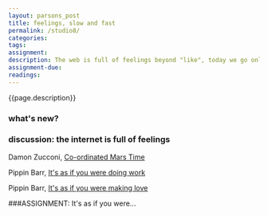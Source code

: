 ```yaml
---  
layout: parsons_post  
title: feelings, slow and fast
permalink: /studio8/  
categories:  
tags: 
assignment:
description: The web is full of feelings beyond "like", today we go online with an open heart.
assignment-due:
readings: 
--- 
```


{{page.description}}

### what's new?

### discussion: the internet is full of feelings


Damon Zucconi, [Co-ordinated Mars Time](http://work.damonzucconi.com/coordinated-mars-time/)

Pippin Barr, [It's as if you were doing work](https://pippinbarr.github.io/itisasifyouweredoingwork/)

Pippin Barr, [It's as if you were making love](https://pippinbarr.github.io/itisasifyouweremakinglove/)
<!-- Using metaphors for the the web. Look at the history for such metaphors. How have they expanded?

Pippin Barr as if u were making love / doing work, Laurel's plane thing, hard and soft websites research?

Adversarial interfaces. -->

###ASSIGNMENT: It's as if you were...

<!-- Using CSS to make a space or a picture? 
cf. [Laurel's "make a CSS organism" assignment](http://spring2019.veryinteractive.net/exercises) -->